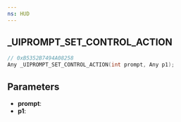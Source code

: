 ```yaml
---
ns: HUD
---
```

## _UIPROMPT_SET_CONTROL_ACTION

```c
// 0xB5352B7494A08258
Any _UIPROMPT_SET_CONTROL_ACTION(int prompt, Any p1);
```

## Parameters
* **prompt**:
* **p1**:
